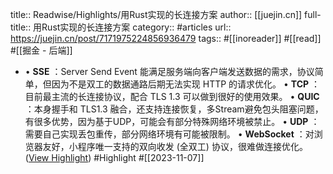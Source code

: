 title:: Readwise/Highlights/用Rust实现的长连接方案
author:: [[juejin.cn]]
full-title:: 用Rust实现的长连接方案
category:: #articles
url:: https://juejin.cn/post/7171975224856936479
tags:: #[[inoreader]] #[[read]] #[[掘金 - 后端]]
- •   **SSE** ：Server Send Event 能满足服务端向客户端发送数据的需求，协议简单，但因为不是双工的数据通路后期无法实现 HTTP 的请求优化。
  •   **TCP** ：目前最主流的长连接协议，配合 TLS 1.3 可以做到很好的使用效果。
  •   **QUIC** ：本身握手和 TLS1.3 融合，还支持连接恢复，多Stream避免包头阻塞问题，有很多优势，因为基于UDP，可能会有部分特殊网络环境被禁止。
  •   **UDP** ：需要自己实现丢包重传，部分网络环境有可能被限制。
  •   **WebSocket** ：对浏览器友好，小程序唯一支持的双向收发 (全双工) 协议，很难做连接优化。 ([View Highlight](https://read.readwise.io/read/01hekth2zpb8dxk74zd7v7nwfw)) #Highlight #[[2023-11-07]]
